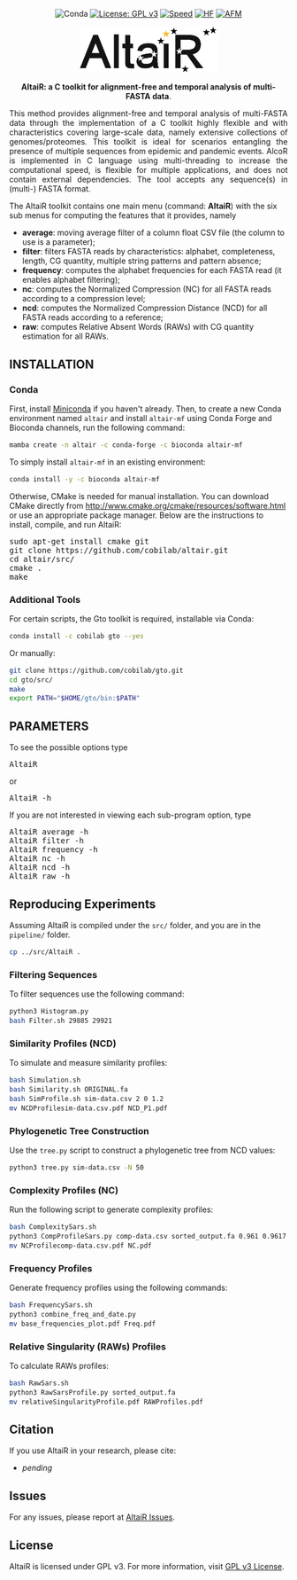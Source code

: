 <div align="center">

![Conda](https://img.shields.io/conda/dn/bioconda/altair-mf)
[![License: GPL v3](https://img.shields.io/badge/License-GPL%20v3-blue.svg)](LICENSE)
[![Speed](https://img.shields.io/static/v1.svg?label=Testing&message=High-speed%20&color=green)](#)
[![HF](https://img.shields.io/static/v1.svg?label=Testing&message=High-flexibility&color=blue)](#)
[![AFM](https://img.shields.io/static/v1.svg?label=Method&message=alignment-free&color=yellow)](#)

</div>

<p align="center"><img src="imgs/altair.png" alt="AltaiR" width="250" border="0" /></p>
<p align="center">
<b>AltaiR: a C toolkit for alignment-free and temporal analysis of multi-FASTA data</b>. 
</p>

<p align="justify">
This method provides alignment-free and temporal analysis of multi-FASTA data through the implementation of a C toolkit highly flexible and with characteristics covering large-scale data, namely extensive collections of genomes/proteomes. This toolkit is ideal for scenarios entangling the presence of multiple sequences from epidemic and pandemic events. AlcoR is implemented in C language using multi-threading to increase the computational speed, is flexible for multiple applications, and does not contain external dependencies. The tool accepts any sequence(s) in (multi-) FASTA format.

The AltaiR toolkit contains one main menu (command: <b>AltaiR</b>) with the six sub menus for computing the features that it provides, namely
<ul>
<li><b>average</b>: moving average filter of a column float CSV file (the column to use is a parameter);</li>
<li><b>filter</b>: filters FASTA reads by characteristics: alphabet, completeness, length, CG quantity, multiple string patterns and pattern absence; </li>
<li><b>frequency</b>: computes the alphabet frequencies for each FASTA read (it enables alphabet filtering);</li>
<li><b>nc</b>: computes the Normalized Compression (NC) for all FASTA reads according to a compression level;</li>
<li><b>ncd</b>: computes the Normalized Compression Distance (NCD) for all FASTA reads according to a reference;</li>
<li><b>raw</b>: computes Relative Absent Words (RAWs) with CG quantity estimation for all RAWs.</li>
</ul>
</p>

## INSTALLATION ##

### Conda
First, install [Miniconda](https://docs.conda.io/en/latest/miniconda.html) if you haven't already. Then, to create a new Conda environment named `altair` and install `altair-mf` using Conda Forge and Bioconda channels, run the following command:
```bash
mamba create -n altair -c conda-forge -c bioconda altair-mf
```

To simply install `altair-mf` in an existing environment:
```bash
conda install -y -c bioconda altair-mf
```

Otherwise, CMake is needed for manual installation. You can download CMake directly from http://www.cmake.org/cmake/resources/software.html or use an appropriate package manager. Below are the instructions to install, compile, and run AltaiR:

<pre>
sudo apt-get install cmake git
git clone https://github.com/cobilab/altair.git
cd altair/src/
cmake .
make
</pre>

### Additional Tools
For certain scripts, the Gto toolkit is required, installable via Conda:
```bash
conda install -c cobilab gto --yes
```
Or manually:
```bash
git clone https://github.com/cobilab/gto.git
cd gto/src/
make
export PATH="$HOME/gto/bin:$PATH"
```

## PARAMETERS

To see the possible options type
<pre>
AltaiR
</pre>
or
<pre>
AltaiR -h
</pre>

If you are not interested in viewing each sub-program option, type 
<pre>
AltaiR average -h
AltaiR filter -h
AltaiR frequency -h
AltaiR nc -h
AltaiR ncd -h
AltaiR raw -h
</pre>

## Reproducing Experiments
Assuming AltaiR is compiled under the `src/` folder, and you are in the `pipeline/` folder.
```bash
cp ../src/AltaiR .
```

### Filtering Sequences
To filter sequences use the following command:
```bash
python3 Histogram.py
bash Filter.sh 29885 29921
```

### Similarity Profiles (NCD)
To simulate and measure similarity profiles:

```bash
bash Simulation.sh
bash Similarity.sh ORIGINAL.fa
bash SimProfile.sh sim-data.csv 2 0 1.2
mv NCDProfilesim-data.csv.pdf NCD_P1.pdf
```

### Phylogenetic Tree Construction
Use the `tree.py` script to construct a phylogenetic tree from NCD values:
```bash
python3 tree.py sim-data.csv -N 50
```

### Complexity Profiles (NC)
Run the following script to generate complexity profiles:
```bash
bash ComplexitySars.sh
python3 CompProfileSars.py comp-data.csv sorted_output.fa 0.961 0.9617
mv NCProfilecomp-data.csv.pdf NC.pdf
```

### Frequency Profiles
Generate frequency profiles using the following commands:
```bash
bash FrequencySars.sh
python3 combine_freq_and_date.py
mv base_frequencies_plot.pdf Freq.pdf
```

### Relative Singularity (RAWs) Profiles
To calculate RAWs profiles:
```bash
bash RawSars.sh
python3 RawSarsProfile.py sorted_output.fa
mv relativeSingularityProfile.pdf RAWProfiles.pdf
```

## Citation

If you use AltaiR in your research, please cite:
- *pending*

## Issues

For any issues, please report at [AltaiR Issues](https://github.com/cobilab/altair/issues).

## License

AltaiR is licensed under GPL v3. For more information, visit [GPL v3 License](http://www.gnu.org/licenses/gpl-3.0.html).
